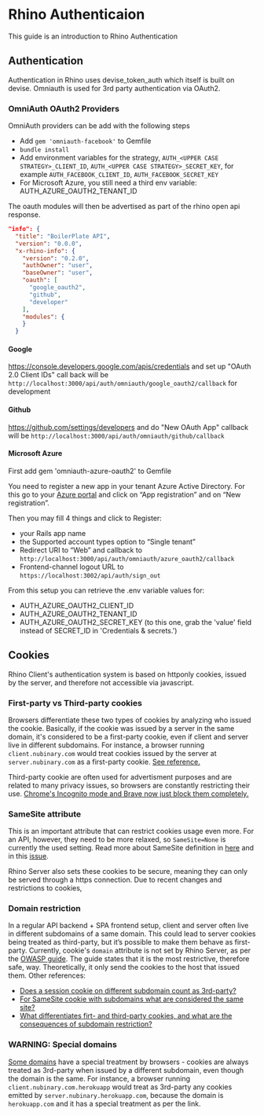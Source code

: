 # Rhino Authenticaion

This guide is an introduction to Rhino Authentication

## Authentication

Authentication in Rhino uses devise_token_auth which itself is built on devise. Omniauth is used for 3rd party authentication via OAuth2.

### OmniAuth OAuth2 Providers

OmniAuth providers can be add with the following steps

- Add `gem 'omniauth-facebook'` to Gemfile
- `bundle install`
- Add environment variables for the strategy, `AUTH_<UPPER CASE STRATEGY>_CLIENT_ID`, `AUTH_<UPPER CASE STRATEGY>_SECRET_KEY`, for example
  `AUTH_FACEBOOK_CLIENT_ID`, `AUTH_FACEBOOK_SECRET_KEY`
- For Microsoft Azure, you still need a third env variable: AUTH_AZURE_OAUTH2_TENANT_ID


The oauth modules will then be advertised as part of the rhino open api response.

```json
"info": {
  "title": "BoilerPlate API",
  "version": "0.0.0",
  "x-rhino-info": {
    "version": "0.2.0",
    "authOwner": "user",
    "baseOwner": "user",
    "oauth": [
      "google_oauth2",
      "github",
      "developer"
    ],
    "modules": {
    }
  }
```

#### Google

https://console.developers.google.com/apis/credentials and set up "OAuth 2.0 Client IDs" call back will be `http://localhost:3000/api/auth/omniauth/google_oauth2/callback` for development

#### Github

https://github.com/settings/developers and do "New OAuth App" callback will be `http://localhost:3000/api/auth/omniauth/github/callback`

#### Microsoft Azure

First add gem 'omniauth-azure-oauth2' to Gemfile

You need to register a new app in your tenant Azure Active Directory. For this go to your [Azure portal](https://portal.azure.com/?quickstart=True#blade/Microsoft_AAD_IAM/ActiveDirectoryMenuBlade/RegisteredApps) and click on “App registration” and on “New registration”.

Then you may fill 4 things and click to Register:

- your Rails app name
- the Supported account types option to “Single tenant”
- Redirect URI to “Web” and callback to `http://localhost:3000/api/auth/omniauth/azure_oauth2/callback`
- Frontend-channel logout URL to  `https://localhost:3002/api/auth/sign_out`

 From this setup you can retrieve the .env variable values for: 
- AUTH_AZURE_OAUTH2_CLIENT_ID
- AUTH_AZURE_OAUTH2_TENANT_ID
- AUTH_AZURE_OAUTH2_SECRET_KEY (to this one, grab the 'value' field instead of SECRET_ID in 'Credentials & secrets.')

## Cookies

Rhino Client's authentication system is based on httponly cookies, issued by the server, and therefore not accessible via javascript.

### First-party vs Third-party cookies

Browsers differentiate these two types of cookies by analyzing who issued the cookie. Basically, if the cookie was issued by a server in the same domain, it's considered to be a first-party cookie, even if client and server live in different subdomains. For instance, a browser running `client.nubinary.com` would treat cookies issued by the server at `server.nubinary.com` as a first-party cookie. [See reference.](https://www.cookiepro.com/knowledge/whats-the-difference-between-first-and-third-party-cookies/#:~:text=The%20main%20differences%20between%20first,loaded%20on%20the%20publisher's%20website.)

Third-party cookie are often used for advertisment purposes and are related to many privacy issues, so browsers are constantly restricting their use. [Chrome's Incognito mode and Brave now just block them completely.](https://venturebeat.com/2020/05/19/google-chrome-83/#:~:text=In%20Incognito%20mode%2C%20Chrome%20doesn,icon%20in%20the%20address%20bar.)

### SameSite attribute

This is an important attribute that can restrict cookies usage even more. For an API, however, they need to be more relaxed, so `SameSite=None` is currently the used setting. Read more about SameSite definition in [here](https://web.dev/samesite-cookies-explained/) and in this [issue](https://github.com/google/google-api-javascript-client/issues/561).

Rhino Server also sets these cookies to be secure, meaning they can only be served through a https connection. Due to recent changes and restrictions to cookies,

### Domain restriction

In a regular API backend + SPA frontend setup, client and server often live in different subdomains of a same domain. This could lead to server cookies being treated as third-party, but it’s possible to make them behave as first-party. Currently, cookie's `domain` attribute is not set by Rhino Server, as per the [OWASP guide](https://cheatsheetseries.owasp.org/cheatsheets/Session_Management_Cheat_Sheet.html#domain-and-path-attributes). The guide states that it is the most restrictive, therefore safe, way. Theoretically, it only send the cookies to the host that issued them. Other references:

- [Does a session cookie on different subdomain count as 3rd-party?](https://stackoverflow.com/questions/10092567/does-a-session-cookie-on-different-subdomain-count-as-3rd-party)
- [For SameSite cookie with subdomains what are considered the same site?](https://security.stackexchange.com/questions/223473/for-samesite-cookie-with-subdomains-what-are-considered-the-same-site)
- [What differentiates firt- and third-party cookies, and what are the consequences of subdomain restriction?](https://helpcentre.atinternet-solutions.com/hc/en-gb/articles/360000329339-What-differentiates-first-and-third-party-cookies-and-what-are-the-consequences-of-subdomain-restriction-)

### WARNING: Special domains

[Some domains](https://chromium.googlesource.com/chromium/src/+/refs/heads/main/net/base/registry_controlled_domains/effective_tld_names.dat#12130) have a special treatment by browsers - cookies are always treated as 3rd-party when issued by a different subdomain, even though the domain is the same. For instance, a browser running `client.nubinary.com.herokuapp` would treat as 3rd-party any cookies emitted by `server.nubinary.herokuapp.com`, because the domain is `herokuapp.com` and it has a special treatment as per the link.
